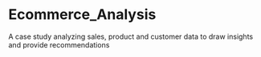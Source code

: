 # Ecommerce_Analysis
 A case study analyzing sales, product and customer data to draw insights and provide recommendations
